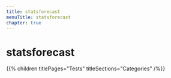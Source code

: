 ```yaml
---
title: statsforecast
menuTitle: statsforecast
chapter: true
---
```


# statsforecast

{{% children titlePages="Tests" titleSections="Categories" /%}}
